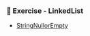 ### 📝 Exercise - LinkedList


- [StringNullorEmpty](https://github.com/Adhyashetty-bit/1workedexample/blob/main/stringnullorempty/StringNull.png)
